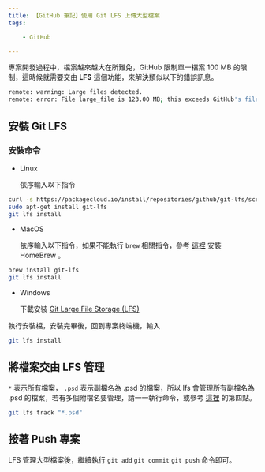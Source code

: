 ```yaml
---
title: 【GitHub 筆記】使用 Git LFS 上傳大型檔案
tags:

    - GitHub

---
```

專案開發過程中，檔案越來越大在所難免，GitHub 限制單一檔案 100 MB 的限制，這時候就需要交由 **LFS** 這個功能，來解決類似以下的錯誤訊息。

``` bash
remote: warning: Large files detected.
remote: error: File large_file is 123.00 MB; this exceeds GitHub's file size limit of 100 MB
```

## 安裝 Git LFS

### 安裝命令

* Linux

    依序輸入以下指令

``` bash
curl -s https://packagecloud.io/install/repositories/github/git-lfs/script.deb.sh | sudo bash
sudo apt-get install git-lfs
git lfs install
```

* MacOS

    依序輸入以下指令，如果不能執行 `brew` 相關指令，參考 [這裡](https://brew.sh/index_zh-tw) 安裝 HomeBrew 。

``` bash
brew install git-lfs
git lfs install
```

* Windows

    下載安裝 [Git Large File Storage (LFS)](https://git-lfs.github.com/)

執行安裝檔，安裝完畢後，回到專案終端機，輸入

``` bash
git lfs install
```

## 將檔案交由 LFS 管理

`*` 表示所有檔案， `.psd` 表示副檔名為 .psd 的檔案，所以 lfs 會管理所有副檔名為 .psd 的檔案，若有多個附檔名要管理，請一一執行命令，或參考 [這裡](https://www.jianshu.com/p/64e3137cbc22) 的第四點。

``` bash
git lfs track "*.psd"
```

## 接著 Push 專案

LFS 管理大型檔案後，繼續執行 `git add`  `git commit`  `git push` 命令即可。
